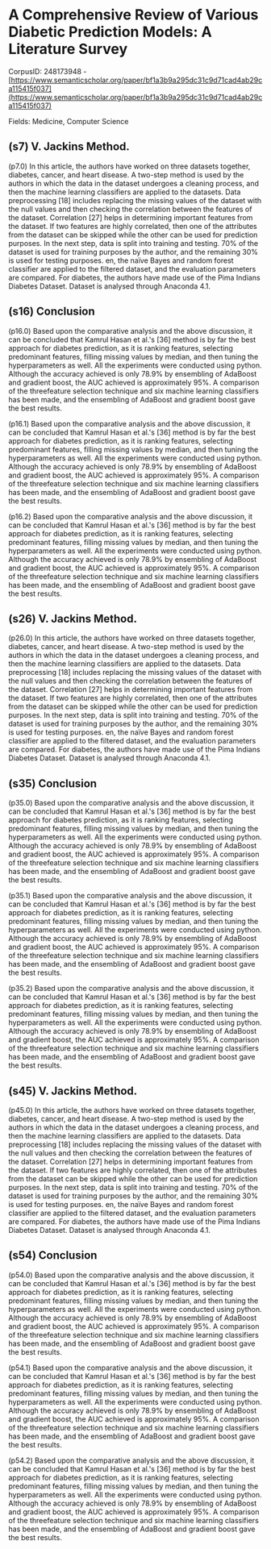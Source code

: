 # A Comprehensive Review of Various Diabetic Prediction Models: A Literature Survey

CorpusID: 248173948 - [https://www.semanticscholar.org/paper/bf1a3b9a295dc31c9d71cad4ab29ca115415f037](https://www.semanticscholar.org/paper/bf1a3b9a295dc31c9d71cad4ab29ca115415f037)

Fields: Medicine, Computer Science

## (s7) V. Jackins Method.
(p7.0) In this article, the authors have worked on three datasets together, diabetes, cancer, and heart disease. A two-step method is used by the authors in which the data in the dataset undergoes a cleaning process, and then the machine learning classifiers are applied to the datasets. Data preprocessing [18] includes replacing the missing values of the dataset with the null values and then checking the correlation between the features of the dataset. Correlation [27] helps in determining important features from the dataset. If two features are highly correlated, then one of the attributes from the dataset can be skipped while the other can be used for prediction purposes. In the next step, data is split into training and testing. 70% of the dataset is used for training purposes by the author, and the remaining 30% is used for testing purposes. en, the naïve Bayes and random forest classifier are applied to the filtered dataset, and the evaluation parameters are compared. For diabetes, the authors have made use of the Pima Indians Diabetes Dataset. Dataset is analysed through Anaconda 4.1.
## (s16) Conclusion
(p16.0) Based upon the comparative analysis and the above discussion, it can be concluded that Kamrul Hasan et al.'s [36] method is by far the best approach for diabetes prediction, as it is ranking features, selecting predominant features, filling missing values by median, and then tuning the hyperparameters as well. All the experiments were conducted using python. Although the accuracy achieved is only 78.9% by ensembling of AdaBoost and gradient boost, the AUC achieved is approximately 95%. A comparison of the threefeature selection technique and six machine learning classifiers has been made, and the ensembling of AdaBoost and gradient boost gave the best results.

(p16.1) Based upon the comparative analysis and the above discussion, it can be concluded that Kamrul Hasan et al.'s [36] method is by far the best approach for diabetes prediction, as it is ranking features, selecting predominant features, filling missing values by median, and then tuning the hyperparameters as well. All the experiments were conducted using python. Although the accuracy achieved is only 78.9% by ensembling of AdaBoost and gradient boost, the AUC achieved is approximately 95%. A comparison of the threefeature selection technique and six machine learning classifiers has been made, and the ensembling of AdaBoost and gradient boost gave the best results.

(p16.2) Based upon the comparative analysis and the above discussion, it can be concluded that Kamrul Hasan et al.'s [36] method is by far the best approach for diabetes prediction, as it is ranking features, selecting predominant features, filling missing values by median, and then tuning the hyperparameters as well. All the experiments were conducted using python. Although the accuracy achieved is only 78.9% by ensembling of AdaBoost and gradient boost, the AUC achieved is approximately 95%. A comparison of the threefeature selection technique and six machine learning classifiers has been made, and the ensembling of AdaBoost and gradient boost gave the best results.
## (s26) V. Jackins Method.
(p26.0) In this article, the authors have worked on three datasets together, diabetes, cancer, and heart disease. A two-step method is used by the authors in which the data in the dataset undergoes a cleaning process, and then the machine learning classifiers are applied to the datasets. Data preprocessing [18] includes replacing the missing values of the dataset with the null values and then checking the correlation between the features of the dataset. Correlation [27] helps in determining important features from the dataset. If two features are highly correlated, then one of the attributes from the dataset can be skipped while the other can be used for prediction purposes. In the next step, data is split into training and testing. 70% of the dataset is used for training purposes by the author, and the remaining 30% is used for testing purposes. en, the naïve Bayes and random forest classifier are applied to the filtered dataset, and the evaluation parameters are compared. For diabetes, the authors have made use of the Pima Indians Diabetes Dataset. Dataset is analysed through Anaconda 4.1.
## (s35) Conclusion
(p35.0) Based upon the comparative analysis and the above discussion, it can be concluded that Kamrul Hasan et al.'s [36] method is by far the best approach for diabetes prediction, as it is ranking features, selecting predominant features, filling missing values by median, and then tuning the hyperparameters as well. All the experiments were conducted using python. Although the accuracy achieved is only 78.9% by ensembling of AdaBoost and gradient boost, the AUC achieved is approximately 95%. A comparison of the threefeature selection technique and six machine learning classifiers has been made, and the ensembling of AdaBoost and gradient boost gave the best results.

(p35.1) Based upon the comparative analysis and the above discussion, it can be concluded that Kamrul Hasan et al.'s [36] method is by far the best approach for diabetes prediction, as it is ranking features, selecting predominant features, filling missing values by median, and then tuning the hyperparameters as well. All the experiments were conducted using python. Although the accuracy achieved is only 78.9% by ensembling of AdaBoost and gradient boost, the AUC achieved is approximately 95%. A comparison of the threefeature selection technique and six machine learning classifiers has been made, and the ensembling of AdaBoost and gradient boost gave the best results.

(p35.2) Based upon the comparative analysis and the above discussion, it can be concluded that Kamrul Hasan et al.'s [36] method is by far the best approach for diabetes prediction, as it is ranking features, selecting predominant features, filling missing values by median, and then tuning the hyperparameters as well. All the experiments were conducted using python. Although the accuracy achieved is only 78.9% by ensembling of AdaBoost and gradient boost, the AUC achieved is approximately 95%. A comparison of the threefeature selection technique and six machine learning classifiers has been made, and the ensembling of AdaBoost and gradient boost gave the best results.
## (s45) V. Jackins Method.
(p45.0) In this article, the authors have worked on three datasets together, diabetes, cancer, and heart disease. A two-step method is used by the authors in which the data in the dataset undergoes a cleaning process, and then the machine learning classifiers are applied to the datasets. Data preprocessing [18] includes replacing the missing values of the dataset with the null values and then checking the correlation between the features of the dataset. Correlation [27] helps in determining important features from the dataset. If two features are highly correlated, then one of the attributes from the dataset can be skipped while the other can be used for prediction purposes. In the next step, data is split into training and testing. 70% of the dataset is used for training purposes by the author, and the remaining 30% is used for testing purposes. en, the naïve Bayes and random forest classifier are applied to the filtered dataset, and the evaluation parameters are compared. For diabetes, the authors have made use of the Pima Indians Diabetes Dataset. Dataset is analysed through Anaconda 4.1.
## (s54) Conclusion
(p54.0) Based upon the comparative analysis and the above discussion, it can be concluded that Kamrul Hasan et al.'s [36] method is by far the best approach for diabetes prediction, as it is ranking features, selecting predominant features, filling missing values by median, and then tuning the hyperparameters as well. All the experiments were conducted using python. Although the accuracy achieved is only 78.9% by ensembling of AdaBoost and gradient boost, the AUC achieved is approximately 95%. A comparison of the threefeature selection technique and six machine learning classifiers has been made, and the ensembling of AdaBoost and gradient boost gave the best results.

(p54.1) Based upon the comparative analysis and the above discussion, it can be concluded that Kamrul Hasan et al.'s [36] method is by far the best approach for diabetes prediction, as it is ranking features, selecting predominant features, filling missing values by median, and then tuning the hyperparameters as well. All the experiments were conducted using python. Although the accuracy achieved is only 78.9% by ensembling of AdaBoost and gradient boost, the AUC achieved is approximately 95%. A comparison of the threefeature selection technique and six machine learning classifiers has been made, and the ensembling of AdaBoost and gradient boost gave the best results.

(p54.2) Based upon the comparative analysis and the above discussion, it can be concluded that Kamrul Hasan et al.'s [36] method is by far the best approach for diabetes prediction, as it is ranking features, selecting predominant features, filling missing values by median, and then tuning the hyperparameters as well. All the experiments were conducted using python. Although the accuracy achieved is only 78.9% by ensembling of AdaBoost and gradient boost, the AUC achieved is approximately 95%. A comparison of the threefeature selection technique and six machine learning classifiers has been made, and the ensembling of AdaBoost and gradient boost gave the best results.
